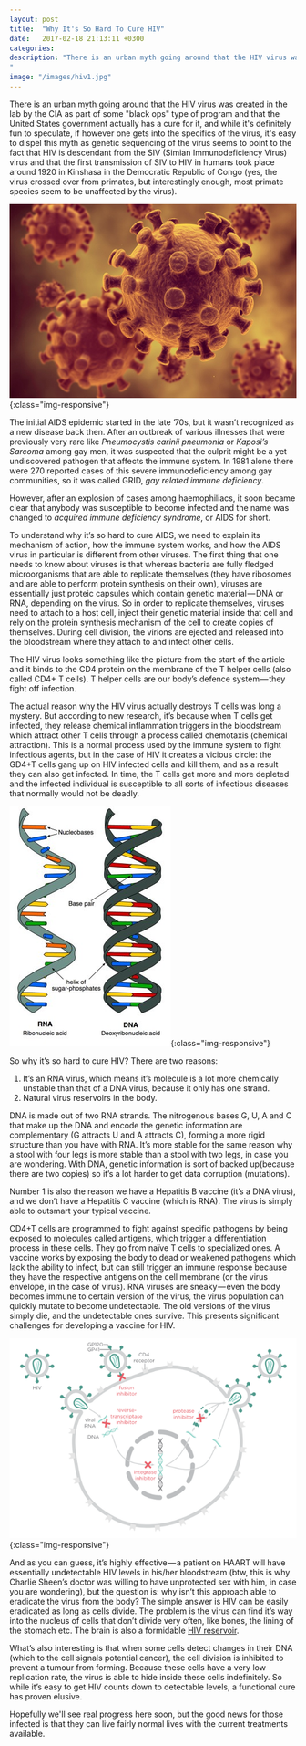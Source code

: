 ```yaml
---
layout: post
title:  "Why It's So Hard To Cure HIV"
date:   2017-02-18 21:13:11 +0300
categories:
description: "There is an urban myth going around that the HIV virus was created in the lab by the CIA as part of some black ops type of program and that the United States government actually has a cure for it, and while it's definitely fun to speculate, if however one gets into the specifics of the virus, it's easy to dispel this myth...
"
image: "/images/hiv1.jpg"
---
```

There is an urban myth going around that the HIV virus was created in the lab by the CIA as part of some "black ops" type of program and that the United States government actually has a cure for it, and while it's definitely fun to speculate, if however one gets into the specifics of the virus, it's easy to dispel this myth as genetic sequencing of the virus seems to point to the fact that HIV is descendant from the SIV (Simian Immunodeficiency Virus) virus and that the first transmission of SIV to HIV in humans took place around 1920 in Kinshasa in the Democratic Republic of Congo (yes, the virus crossed over from primates, but interestingly enough, most primate species seem to be unaffected by the virus).

![image-title-here](/images/hiv1.jpg){:class="img-responsive"}

The initial AIDS epidemic started in the late ’70s, but it wasn’t recognized as a new disease back then. After an outbreak of various illnesses that were previously very rare like *Pneumocystis carinii pneumonia* or *Kaposi’s Sarcoma* among gay men, it was suspected that the culprit might be a yet undiscovered pathogen that affects the immune system. In 1981 alone there were 270 reported cases of this severe immunodeficiency among gay communities, so it was called GRID, *gay related immune deficiency*.

However, after an explosion of cases among haemophiliacs, it soon became clear that anybody was susceptible to become infected and the name was changed to *acquired immune deficiency syndrome*, or AIDS for short.

To understand why it’s so hard to cure AIDS, we need to explain its mechanism of action, how the immune system works, and how the AIDS virus in particular is different from other viruses. The first thing that one needs to know about viruses is that whereas bacteria are fully fledged microorganisms that are able to replicate themselves (they have ribosomes and are able to perform protein synthesis on their own), viruses are essentially just proteic capsules which contain genetic material — DNA or RNA, depending on the virus. So in order to replicate themselves, viruses need to attach to a host cell, inject their genetic material inside that cell and rely on the protein synthesis mechanism of the cell to create copies of themselves. During cell division, the virions are ejected and released into the bloodstream where they attach to and infect other cells.

The HIV virus looks something like the picture from the start of the article and it binds to the CD4 protein on the membrane of the T helper cells (also called CD4+ T cells). T helper cells are our body’s defence system — they fight off infection.

The actual reason why the HIV virus actually destroys T cells was long a mystery. But according to new research, it’s because when T cells get infected, they release chemical inflammation triggers in the bloodstream which attract other T cells through a process called chemotaxis (chemical attraction). This is a normal process used by the immune system to fight infectious agents, but in the case of HIV it creates a vicious circle: the GD4+T cells gang up on HIV infected cells and kill them, and as a result they can also get infected. In time, the T cells get more and more depleted and the infected individual is susceptible to all sorts of infectious diseases that normally would not be deadly.

![image-title-here](/images/hiv2.jpeg){:class="img-responsive"}

So why it’s so hard to cure HIV? There are two reasons:

1. It’s an RNA virus, which means it’s molecule is a lot more chemically unstable than that of a DNA virus, because it only has one strand.
2. Natural virus reservoirs in the body.

DNA is made out of two RNA strands. The nitrogenous bases G, U, A and C that make up the DNA and encode the genetic information are complementary (G attracts U and A attracts C), forming a more rigid structure than you have with RNA. It’s more stable for the same reason why a stool with four legs is more stable than a stool with two legs, in case you are wondering. With DNA, genetic information is sort of backed up(because there are two copies) so it’s a lot harder to get data corruption (mutations).

Number 1 is also the reason we have a Hepatitis B vaccine (it’s a DNA virus), and we don’t have a Hepatitis C vaccine (which is RNA). The virus is simply able to outsmart your typical vaccine.

CD4+T cells are programmed to fight against specific pathogens by being exposed to molecules called antigens, which trigger a differentiation process in these cells. They go from naïve T cells to specialized ones. A vaccine works by exposing the body to dead or weakened pathogens which lack the ability to infect, but can still trigger an immune response because they have the respective antigens on the cell membrane (or the virus envelope, in the case of virus). RNA viruses are sneaky — even the body becomes immune to certain version of the virus, the virus population can quickly mutate to become undetectable. The old versions of the virus simply die, and the undetectable ones survive. This presents significant challenges for developing a vaccine for HIV.

![image-title-here](/images/hiv3.png){:class="img-responsive"}  

And as you can guess, it’s highly effective — a patient on HAART will have essentially undetectable HIV levels in his/her bloodstream (btw, this is why Charlie Sheen’s doctor was willing to have unprotected sex with him, in case you are wondering), but the question is: why isn’t this approach able to eradicate the virus from the body? The simple answer is HIV can be easily eradicated as long as cells divide. The problem is the virus can find it’s way into the nucleus of cells that don’t divide very often, like bones, the lining of the stomach etc. The brain is also a formidable [HIV reservoir](https://www.poz.com/article/brain-reservoir-23545-5827).

What’s also interesting is that when some cells detect changes in their DNA (which to the cell signals potential cancer), the cell division is inhibited to prevent a tumour from forming. Because these cells have a very low replication rate, the virus is able to hide inside these cells indefinitely. So while it’s easy to get HIV counts down to detectable levels, a functional cure has proven elusive.

Hopefully we'll see real progress here soon, but the good news for those infected is that they can live fairly normal lives with the current treatments available.

